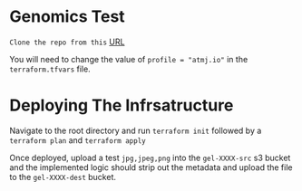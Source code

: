 # Genomics Test
`Clone the repo from this`
[URL](https://github.com/AkinJimoh/genomics.git)

You will need to change the value of `profile = "atmj.io"` in the `terraform.tfvars` file.

# Deploying The Infrsatructure
Navigate to the root directory and run `terraform init` followed by a `terraform plan` and `terraform apply`

Once deployed, upload a test `jpg,jpeg,png` into the `gel-XXXX-src` s3 bucket and the implemented logic should strip out the metadata and upload the file to the `gel-XXXX-dest` bucket.